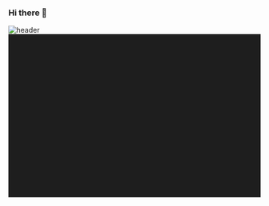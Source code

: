 ### Hi there 👋
![header](https://capsule-render.vercel.app/api?type=waving&color=0:000000,100:000000&text=Jung%20Daegun&fontColor=FFFFFF) 
![배경](back_dark.PNG "back_dark")










































